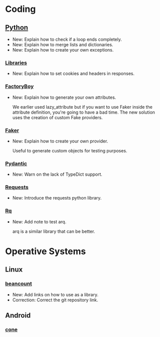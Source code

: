 # Coding

## [Python](python.md)

* New: Explain how to check if a loop ends completely.
* New: Explain how to merge lists and dictionaries.
* New: Explain how to create your own exceptions.

### [Libraries](requests_mock.md)

* New: Explain how to set cookies and headers in responses.

### [FactoryBoy](factoryboy.md)

* New: Explain how to generate your own attributes.

    We earlier used lazy_attribute but if you want to use Faker inside the
    attribute definition, you're going to have a bad time. The new solution
    uses the creation of custom Fake providers.

### [Faker](faker.md)

* New: Explain how to create your own provider.

    Useful to generate custom objects for testing purposes.

### [Pydantic](pydantic.md)

* New: Warn on the lack of TypeDict support.

### [Requests](requests.md)

* New: Introduce the requests python library.

### [Rq](rq.md)

* New: Add note to test arq.

    arq is a similar library that can be better.

# Operative Systems

## Linux

### [beancount](beancount.md)

* New: Add links on how to use as a library.
* Correction: Correct the git repository link.

## Android

### [cone](cone.md)

